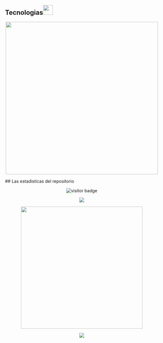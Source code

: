 ## Tecnologias<img src = "https://media2.giphy.com/media/QssGEmpkyEOhBCb7e1/giphy.gif?cid=ecf05e47a0n3gi1bfqntqmob8g9aid1oyj2wr3ds3mg700bl&rid=giphy.gif" width = 32px> 
<p align="center">
<img width="500px"  src="https://skillicons.dev/icons?i=htm,css,js,py,fastapi,django,php,angular,mysql,vscode,docker,postman&perline=10"  />
</p>
## Las estadisticas del repositorio
<p align="center"><img src="https://profile-counter.glitch.me/%7oescobar%7/count.svg" alt="visitor badge"/></p>
<p align="center"><img src="https://github-readme-stats.vercel.app/api/top-langs/?username=osescobar&layout=compact&hide=TSQL&theme=chartreuse-dark"></p>
<p align="center" ><img src="https://github-readme-stats.vercel.app/api?username=oescobar&count_private=true&show_icons=true&&theme=chartreuse-dark&include_all_commits=true" width="400"></p> 
<p align="center" ><img src="https://github-readme-streak-stats.herokuapp.com?user=osescobar&theme=chartreuse-dark"></p>

